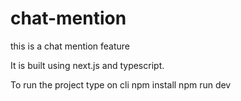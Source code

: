 # chat-mention
this is a chat mention feature

It is built using next.js and typescript.

To run the project type on cli
npm install
npm run dev
